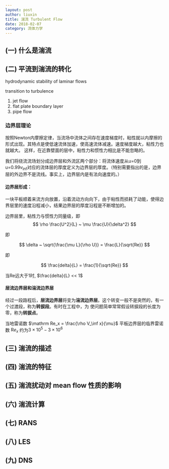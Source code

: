 ```yaml
---
layout: post
author: liuxin
title: 湍流 Turbulent Flow
date: 2018-02-07
category: 流体力学
---
```


## (一) 什么是湍流

## (二) 平流到湍流的转化

hydrodynamic stability of laminar flows

transition to turbulence

1. jet flow 
2. flat plate boundary layer 
3. pipe flow 

### 边界层理论
按照Newton内摩擦定律，当流场中流体之间存在速度梯度时，粘性就以内摩擦的形式出现。其特点是使低速流体加速，使高速流体减速。速度梯度越大，粘性力也就越大。 这样，在近靠壁面的层中，粘性力和惯性力相比是不能忽略的。

我们将绕流流场划分成边界层和外流区两个部分：将流体速度从u=0到 u=0.99$v_{\inf}$对应的流体层的厚度定义为边界层的厚度。（特别需要指出的是，边界层的外边界不是流线。事实上，边界层内是有法向速度的。）

#### 边界层形成：
一块平板顺着来流方向放置，沿着流动方向向下，由于粘性而损耗了动能，使得边界层里的速度沿程减小，结果边界层的厚度沿程是不断增加的。

边界层里，粘性力与惯性力同量级，即 
$$
\rho \frac{U^2}{L} ~ \mu \frac{U}{\delta^2}
$$

即 

$$
\delta ~ \sqrt{\frac{\mu L}{\rho U}} = \frac{L}{\sqrt{Re}}
$$

即

$$
\frac{delta}{L} = \frac{1}{\sqrt{Re}}
$$

当Re远大于1时, $\frac{delta}{L} << 1$

#### 层流边界层和湍流边界层
经过一段路程后，**层流边界层**将变为**湍流边界层**。这个转变一般不是突然的，有一个过渡段，称为**转捩段**。有时在工程中，为
使问题简单常常假设转捩段的长度为零，称为**转捩点**。

当地雷诺数 $\mathrm Re_x = \frac{\rho V_\inf x}{\mu}$
平板边界层的临界雷诺数 $\mathrm Re_x$ 约为$3×10^5 - 3×10^6$
## (三) 湍流的描述

## (四) 湍流的特征

## (五) 湍流扰动对 mean flow 性质的影响

## (六) 湍流计算

## (七) RANS

## (八) LES

## (九) DNS


